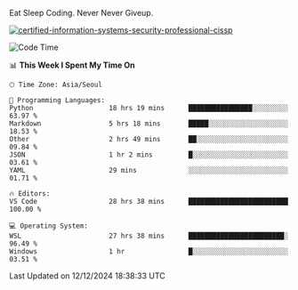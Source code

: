 Eat Sleep Coding.
Never Never Giveup.

[![certified-information-systems-security-professional-cissp](https://user-images.githubusercontent.com/44606727/157613689-acd84ec6-5f8f-4e79-89d9-a8d51f033634.png)](https://www.credly.com/badges/f394a010-85a0-450b-9136-8043af01d71c/public_url)

<!--START_SECTION:waka-->
![Code Time](http://img.shields.io/badge/Code%20Time-3%2C643%20hrs%2054%20mins-blue)

📊 **This Week I Spent My Time On** 

```text
🕑︎ Time Zone: Asia/Seoul

💬 Programming Languages: 
Python                   18 hrs 19 mins      ████████████████░░░░░░░░░   63.97 % 
Markdown                 5 hrs 18 mins       █████░░░░░░░░░░░░░░░░░░░░   18.53 % 
Other                    2 hrs 49 mins       ██░░░░░░░░░░░░░░░░░░░░░░░   09.84 % 
JSON                     1 hr 2 mins         █░░░░░░░░░░░░░░░░░░░░░░░░   03.61 % 
YAML                     29 mins             ░░░░░░░░░░░░░░░░░░░░░░░░░   01.71 % 

🔥 Editors: 
VS Code                  28 hrs 38 mins      █████████████████████████   100.00 % 

💻 Operating System: 
WSL                      27 hrs 38 mins      ████████████████████████░   96.49 % 
Windows                  1 hr                █░░░░░░░░░░░░░░░░░░░░░░░░   03.51 % 
```


 Last Updated on 12/12/2024 18:38:33 UTC
<!--END_SECTION:waka-->
